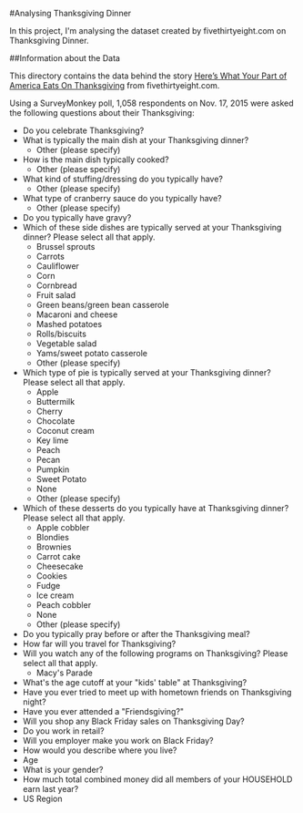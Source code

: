 #Analysing Thanksgiving  Dinner

In this project, I'm analysing the dataset created by fivethirtyeight.com on Thanksgiving Dinner.

##Information about the Data

This directory contains the data behind the story [Here’s What Your Part of America Eats On Thanksgiving](http://fivethirtyeight.com/features/heres-what-your-part-of-america-eats-on-thanksgiving) from fivethirtyeight.com.

Using a SurveyMonkey poll, 1,058 respondents on Nov. 17, 2015 were asked the following questions about their Thanksgiving:

* Do you celebrate Thanksgiving?
* What is typically the main dish at your Thanksgiving dinner?	
	+ Other (please specify)
* How is the main dish typically cooked?
	+ Other (please specify)
* What kind of stuffing/dressing do you typically have?	
	+ Other (please specify)
* What type of cranberry sauce do you typically have? 
	+ Other (please specify)
* Do you typically have gravy?
* Which of these side dishes are typically served at your Thanksgiving dinner? Please select all that apply.
	+ Brussel sprouts
	+ Carrots
	+ Cauliflower
	+ Corn
	+ Cornbread
	+ Fruit salad
	+ Green beans/green bean casserole
	+ Macaroni and cheese
	+ Mashed potatoes
	+ Rolls/biscuits
	+ Vegetable salad
	+ Yams/sweet potato casserole
	+ Other (please specify)
* Which type of pie is typically served at your Thanksgiving dinner? Please select all that apply. 
	+ Apple
	+ Buttermilk
	+ Cherry
	+ Chocolate
	+ Coconut cream
	+ Key lime
	+ Peach
	+ Pecan
	+ Pumpkin
	+ Sweet Potato
	+ None 
	+ Other (please specify)
* Which of these desserts do you typically have at Thanksgiving dinner? Please select all that apply.
	+ Apple cobbler
	+ Blondies
	+ Brownies
	+ Carrot cake
	+ Cheesecake
	+ Cookies
	+ Fudge
	+ Ice cream
	+ Peach cobbler
	+ None
	+ Other (please specify)
* Do you typically pray before or after the Thanksgiving meal?
* How far will you travel for Thanksgiving?
* Will you watch any of the following programs on Thanksgiving? Please select all that apply.  
	+ Macy's Parade
* What's the age cutoff at your "kids' table" at Thanksgiving?
* Have you ever tried to meet up with hometown friends on Thanksgiving night?
* Have you ever attended a "Friendsgiving?"
* Will you shop any Black Friday sales on Thanksgiving Day?
* Do you work in retail?
* Will you employer make you work on Black Friday?
* How would you describe where you live? 
* Age
* What is your gender?
* How much total combined money did all members of your HOUSEHOLD earn last year?
* US Region
